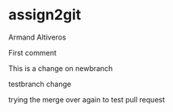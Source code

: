 # assign2git
Armand Altiveros

First comment

This is a change on newbranch

testbranch change

trying the merge over again to test pull request



